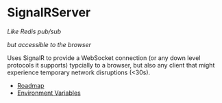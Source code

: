 # SignalRServer

*Like Redis pub/sub*

*but accessible to the browser*

Uses SignalR to provide a WebSocket connection (or any down 
level protocols it supports) typcially to a browser, but also any 
client that might experience temporary network disruptions (<30s).

* [Roadmap](Roadmap.md)
* [Environment Variables](EnvironmentVars.md)

